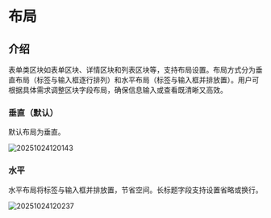 # 布局

## 介绍

表单类区块如表单区块、详情区块和列表区块等，支持布局设置。布局方式分为垂直布局（标签与输入框逐行排列）和水平布局（标签与输入框并排放置）。用户可根据具体需求调整区块字段布局，确保信息输入或查看既清晰又高效。


### 垂直（默认）

默认布局为垂直。

![20251024120143](https://static-docs.nocobase.com/20251024120143.png)

### 水平

水平布局将标签与输入框并排放置，节省空间。长标题字段支持设置省略或换行。

![20251024120237](https://static-docs.nocobase.com/20251024120237.png)
